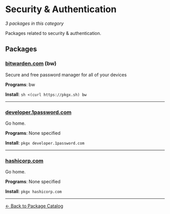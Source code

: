# Security & Authentication

*3 packages in this category*

Packages related to security & authentication.

## Packages

### [bitwarden.com](../packages/bitwardencom.md) (bw)

Secure and free password manager for all of your devices

**Programs**: bw

**Install**: `sh <(curl https://pkgx.sh) bw`

---

### [developer.1password.com](../packages/developer1passwordcom.md)

Go home.

**Programs**: None specified

**Install**: `pkgx developer.1password.com`

---

### [hashicorp.com](../packages/hashicorpcom.md)

Go home.

**Programs**: None specified

**Install**: `pkgx hashicorp.com`

---

[← Back to Package Catalog](../package-catalog.md)
